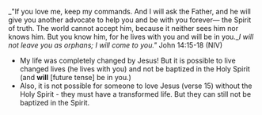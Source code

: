 _"If you love me, keep my commands. And I will ask the Father, and he will give you another advocate to help you and be with you forever— the Spirit of truth. The world cannot accept him, because it neither sees him nor knows him. But you know him, for he lives with you and will be in you.__I will not leave you as orphans; I will come to you."_ John 14:15-18 (NIV)

- My life was completely changed by Jesus! But it is possible to live changed lives (he lives with you) and not be baptized in the Holy Spirit (and **will** [future tense] be in you.)
- Also, it is not possible for someone to love Jesus (verse 15) without the Holy Spirit - they must have a transformed life. But they can still not be baptized in the Spirit.

